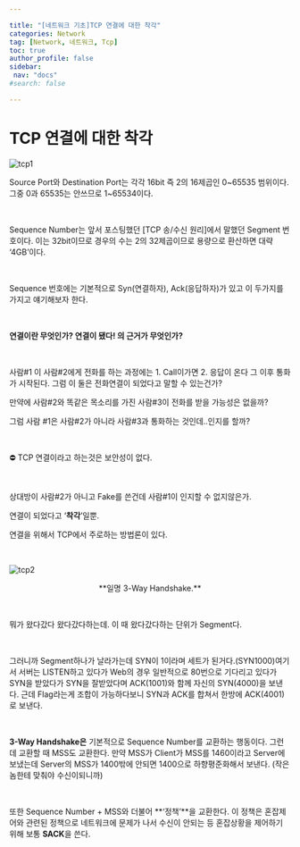```yaml
---

title: "[네트워크 기초]TCP 연결에 대한 착각"
categories: Network
tag: [Network, 네트워크, Tcp]
toc: true
author_profile: false
sidebar:
 nav: "docs"
#search: false

---
```


# TCP 연결에 대한 착각


![tcp1](https://user-images.githubusercontent.com/75375944/188642849-5512928b-c963-4167-ab80-15254b7b276f.jpeg)

 Source Port와 Destination Port는 각각 16bit 즉 2의 16제곱인 0~65535 범위이다. 그중 0과 65535는 안쓰므로 1~65534이다.

    

 Sequence Number는 앞서 포스팅했던 [TCP 송/수신 원리]에서 말했던 Segment 번호이다. 이는 32bit이므로 경우의 수는 2의 32제곱이므로 용량으로 환산하면 대략 ‘4GB’이다.

    

Sequence 번호에는 기본적으로 Syn(연결하자), Ack(응답하자)가 있고 이 두가지를 가지고 얘기해보자 한다.

    

**연결이란 무엇인가? 연결이 됐다! 의 근거가 무엇인가?**

            

사람#1 이 사람#2에게 전화를 하는 과정에는 1. Call이가면 2. 응답이 온다 그 이후 통화가 시작된다. 그럼 이 둘은 전화연결이 되었다고 말할 수 있는건가?

만약에 사람#2와 똑같은 목소리를 가진 사람#3이 전화를 받을 가능성은 없을까?

그럼 사람 #1은 사람#2가 아니라 사람#3과 통화하는 것인데..인지를 할까?

    

<aside>
⛔ TCP 연결이라고 하는것은 보안성이 없다.

</aside>

    

상대방이 사람#2가 아니고 Fake를 쓴건데 사람#1이 인지할 수 없지않은가.

연결이 되었다고 ‘**착각**’일뿐.

연결을 위해서 TCP에서 주로하는 방법론이 있다.

    

![tcp2](https://user-images.githubusercontent.com/75375944/188642845-5476c7ee-1614-4b14-9f22-d36aa200e623.jpeg)

<center>**일명 3-Way Handshake.**</center>

    

뭐가 왔다갔다 왔다갔다하는데. 이 때 왔다갔다하는 단위가 Segment다.

    

 그러니까 Segment하나가 날라가는데 SYN이 1이라며 세트가 된거다.(SYN1000)여기서 서버는 LISTEN하고 있다가 Web의 경우 일반적으로 80번으로 기다리고 있다가 SYN을 받았다가 SYN을 잘받았다며 ACK(1001)와 함께 자신의 SYN(4000)을 보낸다. 근데 Flag라는게 조합이 가능하다보니 SYN과 ACK를 합쳐서 한방에 ACK(4001)로 보낸다.

    

 **3-Way Handshake은** 기본적으로 Sequence Number를 교환하는 행동이다. 그런데 교환할 때 MSS도 교환한다. 만약 MSS가 Client가 MSS를 1460이라고 Server에 보냈는데 Server의 MSS가 1400밖에 안되면 1400으로 하향평준화해서 보낸다. (작은놈한테 맞춰야 수신이되니까)

    

 또한 Sequence Number + MSS와 더불어 **‘정책’**을 교환한다. 이 정책은 혼잡제어와 관련된 정책으로 네트워크에 문제가 나서 수신이 안되는 등 혼잡상황을 제어하기 위해 보통 **SACK**을 쓴다.
